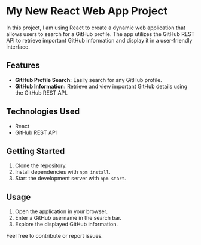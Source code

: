 # My New React Web App Project

In this project, I am using React to create a dynamic web application that allows users to search for a GitHub profile. The app utilizes the GitHub REST API to retrieve important GitHub information and display it in a user-friendly interface.

## Features

- **GitHub Profile Search:** Easily search for any GitHub profile.
- **GitHub Information:** Retrieve and view important GitHub details using the GitHub REST API.

## Technologies Used

- React
- GitHub REST API

## Getting Started

1. Clone the repository.
2. Install dependencies with `npm install`.
3. Start the development server with `npm start`.

## Usage

1. Open the application in your browser.
2. Enter a GitHub username in the search bar.
3. Explore the displayed GitHub information.

Feel free to contribute or report issues.
